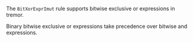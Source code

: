The `BitXorExprImut` rule supports bitwise exclusive or expressions in tremor.

Binary bitwise exclusive or expressions take precedence over bitwise and expressions.

